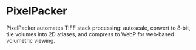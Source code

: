 # PixelPacker
PixelPacker automates TIFF stack processing: autoscale, convert to 8‑bit, tile volumes into 2D atlases, and compress to WebP for web‑based volumetric viewing.
